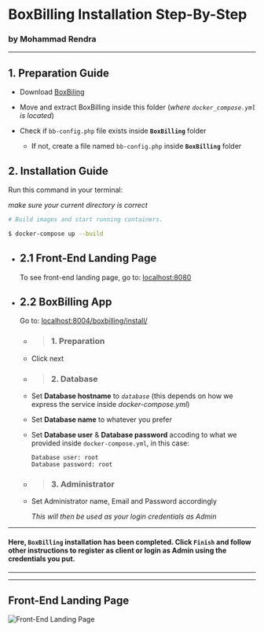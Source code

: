 # **BoxBilling Installation Step-By-Step**
### **by Mohammad Rendra**
---
## **1. Preparation Guide**

- Download [BoxBiling](https://www.boxbilling.com/download)

- Move and extract BoxBilling inside this folder (_where `docker_compose.yml` is located_)

- Check if `bb-config.php` file exists inside **`BoxBilling`** folder
  - If not, create a file named `bb-config.php` inside **`BoxBilling`** folder

## **2. Installation Guide**

Run this command in your terminal:

_make sure your current directory is correct_

```bash
# Build images and start running containers.

$ docker-compose up --build
```

- ## **2.1 Front-End Landing Page**

  To see front-end landing page, go to: [localhost:8080](http:localhost:8080)

- ## **2.2 BoxBilling App**

  Go to: [localhost:8004/boxbilling/install/](http:localhost:8004/boxbilling/install/)

  - > ### 1. Preparation
  - Click next
  - > ### 2. Database
  - Set **Database hostname** to _`database`_ (this depends on how we express the service inside _docker-compose.yml_)
  - Set **Database name** to whatever you prefer
  - Set **Database user** & **Database password** accoding to what we provided inside `docker-compose.yml`, in this case:
    ```
    Database user: root
    Database password: root
    ```
  - > ### 3. Administrator

  - Set Administrator name, Email and Password accordingly

    _This will then be used as your login credentials as Admin_

---

#### Here, `BoxBilling` installation has been completed. Click `Finish` and follow other instructions to register as client or login as Admin using the credentials you put.

---
<!-- 
But there are still some recommendations:
### **Do this after you login as admin.**

- Remove installation module
- Change configuration file permissions
- Disable directory listing with .htaccess
- Setup cron job
  ##To automate this process, execute `after-installation.sh` file provide this directory by running:

```
./after-installation.sh
``` -->

---

## **Front-End Landing Page**

![Front-End Landing Page](landing-page.png)
